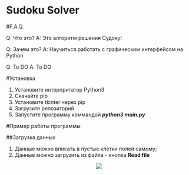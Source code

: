 <h1>Sudoku Solver</h1>
#F.A.Q.

Q: Что это?
A: Это алгоритм решения Судоку!

Q: Зачем это?
A: Научиться работать с графическим интерфейсом на Python

Q: To DO
A: To DO

#Установка
  1. Установите интерпритатор Python3
  2. Скачайте pip
  3. Установите tkinter через pip
  4. Загрузите репозиторий
  5. Запустите программу коммандой ***python3 main.py***

#Пример работы программы

##Загрузка данных

  1. Данные можно вписать в пустые клетки полей самому;
  2. Данные можно загрузить из файла - кнопка **Read file**

<p align="center"><img src="https://github.com/KiryuxaMC/Images/blob/master/Sudoku_Im/read_file.png"></p>
